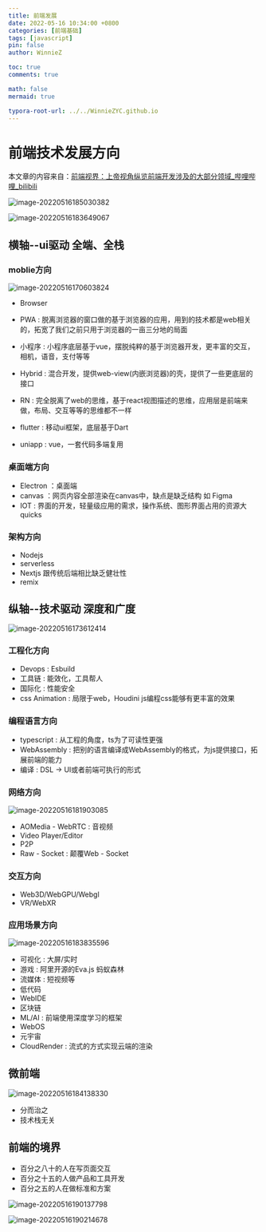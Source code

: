 ```yaml
---
title: 前端发展
date: 2022-05-16 10:34:00 +0800
categories: [前端基础]
tags: [javascript]
pin: false
author: WinnieZ

toc: true
comments: true

math: false
mermaid: true

typora-root-url: ../../WinnieZYC.github.io
---
```


# 前端技术发展方向

本文章的内容来自：[前端视界：上帝视角纵览前端开发涉及的大部分领域_哔哩哔哩_bilibili](https://www.bilibili.com/video/BV1zY411E7Yw?spm_id_from=333.999.0.0)

![image-20220516185030382](/assets/blog_res/2022-05-16-%E5%89%8D%E7%AB%AF%E5%8F%91%E5%B1%95.assets/image-20220516185030382.png)

![image-20220516183649067](/assets/blog_res/2022-05-16-%E5%89%8D%E7%AB%AF%E5%8F%91%E5%B1%95.assets/image-20220516183649067.png)

## 横轴--ui驱动 全端、全栈

### moblie方向

![image-20220516170603824](/assets/blog_res/2022-05-16-%E5%89%8D%E7%AB%AF%E5%8F%91%E5%B1%95.assets/image-20220516170603824.png)

- Browser

- PWA : 脱离浏览器的窗口做的基于浏览器的应用，用到的技术都是web相关的，拓宽了我们之前只用于浏览器的一亩三分地的局面
- 小程序 : 小程序底层基于vue，摆脱纯粹的基于浏览器开发，更丰富的交互，相机，语音，支付等等
- Hybrid : 混合开发，提供web-view(内嵌浏览器)的壳，提供了一些更底层的接口
- RN : 完全脱离了web的思维，基于react视图描述的思维，应用层是前端来做，布局、交互等等的思维都不一样
- flutter : 移动ui框架，底层基于Dart
- uniapp : vue，一套代码多端复用

### 桌面端方向

- Electron ：桌面端
- canvas ：网页内容全部渲染在canvas中，缺点是缺乏结构 如 Figma
- IOT :  界面的开发，轻量级应用的需求，操作系统、图形界面占用的资源大 quicks

### 架构方向

- Nodejs
- serverless
- Nextjs 跟传统后端相比缺乏健壮性
- remix



## 纵轴--技术驱动 深度和广度

![image-20220516173612414](/assets/blog_res/2022-05-16-%E5%89%8D%E7%AB%AF%E5%8F%91%E5%B1%95.assets/image-20220516173612414.png)

### 工程化方向

- Devops : Esbuild
- 工具链 : 能效化，工具帮人
- 国际化 : 性能安全
- css Animation : 局限于web，Houdini js编程css能够有更丰富的效果

### 编程语言方向

- typescript : 从工程的角度，ts为了可读性更强
- WebAssembly : 把别的语言编译成WebAssembly的格式，为js提供接口，拓展前端的能力
- 编译 : DSL -> UI或者前端可执行的形式

### 网络方向

![image-20220516181903085](/assets/blog_res/2022-05-16-%E5%89%8D%E7%AB%AF%E5%8F%91%E5%B1%95.assets/image-20220516181903085.png)

- AOMedia - WebRTC : 音视频
- Video Player/Editor
- P2P
- Raw - Socket : 颠覆Web - Socket

### 交互方向

- Web3D/WebGPU/Webgl
- VR/WebXR

### 应用场景方向

![image-20220516183835596](/assets/blog_res/2022-05-16-%E5%89%8D%E7%AB%AF%E5%8F%91%E5%B1%95.assets/image-20220516183835596.png)

- 可视化 : 大屏/实时
- 游戏 : 阿里开源的Eva.js 蚂蚁森林
- 流媒体 : 短视频等
- 低代码
- WebIDE
- 区块链
- ML/AI : 前端使用深度学习的框架
- WebOS
- 元宇宙
- CloudRender : 流式的方式实现云端的渲染



## 微前端

![image-20220516184138330](/assets/blog_res/2022-05-16-%E5%89%8D%E7%AB%AF%E5%8F%91%E5%B1%95.assets/image-20220516184138330.png)

- 分而治之
- 技术栈无关



## 前端的境界

- 百分之八十的人在写页面交互
- 百分之十五的人做产品和工具开发
- 百分之五的人在做标准和方案

![image-20220516190137798](/assets/blog_res/2022-05-16-%E5%89%8D%E7%AB%AF%E5%8F%91%E5%B1%95.assets/image-20220516190137798.png)

![image-20220516190214678](/assets/blog_res/2022-05-16-%E5%89%8D%E7%AB%AF%E5%8F%91%E5%B1%95.assets/image-20220516190214678.png)